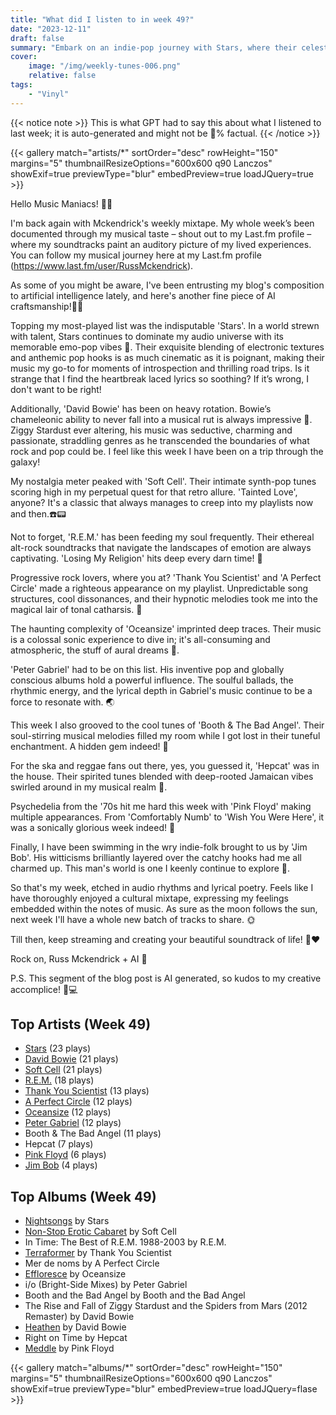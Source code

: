 ```yaml
---
title: "What did I listen to in week 49?"
date: "2023-12-11"
draft: false
summary: "Embark on an indie-pop journey with Stars, where their celestial melodies will captivate your senses!"
cover:
    image: "/img/weekly-tunes-006.png"
    relative: false
tags:
    - "Vinyl"
---
```


{{< notice note >}}
This is what GPT had to say this about what I listened to last week; it is auto-generated and might not be 💯% factual.
{{< /notice >}}

{{< gallery match="artists/*" sortOrder="desc" rowHeight="150" margins="5" thumbnailResizeOptions="600x600 q90 Lanczos" showExif=true previewType="blur" embedPreview=true loadJQuery=true >}}

Hello Music Maniacs! 🎵🔥

I'm back again with Mckendrick's weekly mixtape. My whole week’s been documented through my musical taste – shout out to my Last.fm profile – where my soundtracks paint an auditory picture of my lived experiences. You can follow my musical journey here at my Last.fm profile (https://www.last.fm/user/RussMckendrick). 

As some of you might be aware, I've been entrusting my blog's composition to artificial intelligence lately, and here's another fine piece of AI craftsmanship!🤖🎵

Topping my most-played list was the indisputable 'Stars'. In a world strewn with talent, Stars continues to dominate my audio universe with its memorable emo-pop vibes 🌟. Their exquisite blending of electronic textures and anthemic pop hooks is as much cinematic as it is poignant, making their music my go-to for moments of introspection and thrilling road trips. Is it strange that I find the heartbreak laced lyrics so soothing? If it’s wrong, I don't want to be right!

Additionally, 'David Bowie' has been on heavy rotation. Bowie’s chameleonic ability to never fall into a musical rut is always impressive 🚀. Ziggy Stardust ever altering, his music was seductive, charming and passionate, straddling genres as he transcended the boundaries of what rock and pop could be. I feel like this week I have been on a trip through the galaxy!

My nostalgia meter peaked with 'Soft Cell'. Their intimate synth-pop tunes scoring high in my perpetual quest for that retro allure. 'Tainted Love', anyone? It's a classic that always manages to creep into my playlists now and then.☎️📟

Not to forget, 'R.E.M.' has been feeding my soul frequently. Their ethereal alt-rock soundtracks that navigate the landscapes of emotion are always captivating. 'Losing My Religion' hits deep every darn time! 🎸

Progressive rock lovers, where you at? 'Thank You Scientist' and 'A Perfect Circle' made a righteous appearance on my playlist. Unpredictable song structures, cool dissonances, and their hypnotic melodies took me into the magical lair of tonal catharsis. 🤘

The haunting complexity of 'Oceansize' imprinted deep traces. Their music is a colossal sonic experience to dive in; it's all-consuming and atmospheric, the stuff of aural dreams 🌊.

'Peter Gabriel' had to be on this list. His inventive pop and globally conscious albums hold a powerful influence. The soulful ballads, the rhythmic energy, and the lyrical depth in Gabriel's music continue to be a force to resonate with. 🌏

This week I also grooved to the cool tunes of 'Booth & The Bad Angel'. Their soul-stirring musical melodies filled my room while I got lost in their tuneful enchantment. A hidden gem indeed! 💎

For the ska and reggae fans out there, yes, you guessed it, 'Hepcat' was in the house. Their spirited tunes blended with deep-rooted Jamaican vibes swirled around in my musical realm 💃.

Psychedelia from the '70s hit me hard this week with 'Pink Floyd' making multiple appearances. From 'Comfortably Numb' to 'Wish You Were Here', it was a sonically glorious week indeed! 🌙

Finally, I have been swimming in the wry indie-folk brought to us by 'Jim Bob'. His witticisms brilliantly layered over the catchy hooks had me all charmed up. This man's world is one I keenly continue to explore 🎤.

So that's my week, etched in audio rhythms and lyrical poetry. Feels like I have thoroughly enjoyed a cultural mixtape, expressing my feelings embedded within the notes of music. As sure as the moon follows the sun, next week I'll have a whole new batch of tracks to share. 🌞

Till then, keep streaming and creating your beautiful soundtrack of life! 🎵❤️

Rock on,
Russ Mckendrick + AI 🤟

P.S. This segment of the blog post is AI generated, so kudos to my creative accomplice! 🎨💻

## Top Artists (Week 49)

- [Stars](https://www.mckendrick.rocks/artist/stars/) (23 plays)
- [David Bowie](https://www.mckendrick.rocks/artist/david-bowie/) (21 plays)
- [Soft Cell](https://www.mckendrick.rocks/artist/soft-cell/) (21 plays)
- [R.E.M.](https://www.mckendrick.rocks/artist/r.e.m./) (18 plays)
- [Thank You Scientist](https://www.mckendrick.rocks/artist/thank-you-scientist/) (13 plays)
- [A Perfect Circle](https://www.mckendrick.rocks/artist/a-perfect-circle/) (12 plays)
- [Oceansize](https://www.mckendrick.rocks/artist/oceansize/) (12 plays)
- [Peter Gabriel](https://www.mckendrick.rocks/artist/peter-gabriel/) (12 plays)
- Booth & The Bad Angel (11 plays)
- Hepcat (7 plays)
- [Pink Floyd](https://www.mckendrick.rocks/artist/pink-floyd/) (6 plays)
- [Jim Bob](https://www.mckendrick.rocks/artist/jim-bob/) (4 plays)


## Top Albums (Week 49)

- [Nightsongs](https://www.mckendrick.rocks/albums/nightsongs-28758394/) by Stars
- [Non-Stop Erotic Cabaret](https://www.mckendrick.rocks/albums/non-stop-erotic-cabaret-29082403/) by Soft Cell
- In Time: The Best of R.E.M. 1988-2003 by R.E.M.
- [Terraformer](https://www.mckendrick.rocks/albums/terraformer-13732222/) by Thank You Scientist
- Mer de noms by A Perfect Circle
- [Effloresce](https://www.mckendrick.rocks/albums/effloresce-1460913/) by Oceansize
- i/o (Bright-Side Mixes) by Peter Gabriel
- Booth and the Bad Angel by Booth and the Bad Angel
- The Rise and Fall of Ziggy Stardust and the Spiders from Mars (2012 Remaster) by David Bowie
- [Heathen](https://www.mckendrick.rocks/albums/heathen-3285687/) by David Bowie
- Right on Time by Hepcat
- [Meddle](https://www.mckendrick.rocks/albums/meddle-4137493/) by Pink Floyd


{{< gallery match="albums/*" sortOrder="desc" rowHeight="150" margins="5" thumbnailResizeOptions="600x600 q90 Lanczos" showExif=true previewType="blur" embedPreview=true loadJQuery=flase >}}